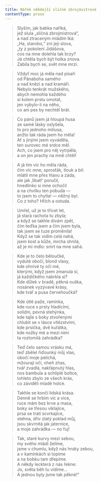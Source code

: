 ```yaml
---
title: Nářek někdejší sličné zbrojmistrové
contentType: prose
---
```


> Slyším, jak babka naříká,  
> jež slula „sličná zbrojmistrová“,  
> a nad ztraceným mládím lká:  
> „Ha, starobo,“ zní její slova,  
> „ty z pokolení Jidášova,  
> cos na mne dolehla tak brzy?  
> Já chtěla bych být holka znova.  
> Zabila bych se, svět mne mrzí.

> Vždyť moc já měla nad písaři  
> od Pánaboha samého  
> a nad knězi a nad kramáři.  
> Nebylo tenkrát mužského,  
> abych nemohla každého  
> si kolem prstu omotat,  
> jen vybylo-li na něho,  
> co ani pes by nechtěl brát.

> Co pánů jsem já hloupá husa  
> ze samé lásky oslyšela,  
> to pro jednoho miliusa,  
> anžto tak ráda jsem ho měla!  
> Ať s jinými jsem vyváděla,  
> ten surovec mé srdce měl.  
> Ach, co jsem pro něj vytrpěla,  
> a on jen prachy na mně chtěl!

> A já tím víc ho měla ráda,  
> čím víc mne, sprosťák, tlouk a bil:  
> mlátil mne přes hlavu a záda,  
> ale jak ‚líbat!‘ poručil,  
> hnedlinko si mne ochočil  
> a na chvilku ten pobuda —  
> to jsem to chytla! — něžný byl.  
> Co z toho? Hřích a ostuda.

> Umřel, už je to třicet let,  
> já stará rachota tu zbyla;  
> a když se takhle dívám zpět,  
> čím teďka jsem a čím jsem byla,  
> tak jsem se tuze proměnila!  
> Když se tak vidím celá nahá,  
> jsem kost a kůže, mrcha shnilá,  
> až je mi mdlo: smrt na mne sahá.

> Kde je to čelo běloučké,  
> vyduté obočí, blond vlasy,  
> kde ohnivé ty oči mé,  
> kterými, když jsem zmanula si,  
> já každičkého nabrkla si?  
> Kde důlek v bradě, pěkná ouška,  
> nosánek vyzývavé krásy,  
> kde tvář a pusa červeňoučká?

> Kde útlé paže, ramínka,  
> kde ruce s prsty hladícími,  
> solidní, pevná stehýnka,  
> kde tajle s boky stvořenými  
> chlubit se v lásce vítězstvími,  
> kde prsíčka, dvě kuřátka,  
> kde nožky mé a mezi nimi  
> ta roztomilá zahrádka?

> Teď čelo samou vrásku má,  
> teď zbělel řiďounký můj vlas,  
> obočí moje pelichá,  
> mžourají oči, oheň zhas,  
> tvář zvadlá, nakřápnutý hlas,  
> nos bambula a schlíplé boltce,  
> tohleto zbylo ze všech krás,  
> co záviděli mladé holce.

> Takhle se končí lidská krása.  
> Denně se hrbím víc a více,  
> ruce mám bez krve a masa,  
> boky se třesou viklajíce,  
> prsa se tratí scvrkajíce,  
> stehna, dřív zlatý poklad můj,  
> jsou skvrnitá jak jaternice,  
> a moje zahrádka — no fuj!

> Tak, staré kurvy mezi sebou,  
> my svého mládí želíme,  
> jsme v chumlu, když nás hnáty zebou,  
> a v kamínkách si topíme  
> a na bobku tam dřepíme.  
> A někdy leckterá z nás řekne:  
> Jo, světa běh tu vidíme…  
> A jednou byly jsme tak pěkné!“
